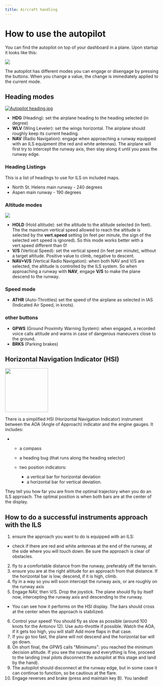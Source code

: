 ```yaml
---
title: Aircraft handling
---
```


# How to use the autopilot

You can find the autopilot on top of your dashboard in a plane. Upon startup it looks like this:

[![](/images/autopilot-start.jpg)](/images/autopilot-start.jpg)

The autopilot has different modes you can engage or disengage by pressing the buttons. When you change a value, the change is immediately applied to the current mode.

## Heading modes

[![Autopilot heading.jpg](/images/autopilot-heading.jpg)](/images/autopilot-heading.jpg)

- **HDG** (Heading): set the airplane heading to the heading selected (in degree)
- **WLV** (Wing Leveler): set the wings horizontal. The airplane should roughly keep its current heading.
- **NAV** (Radio Navigation): engage when approaching a runway equipped with an ILS equipment (the red and white antennas). The airplane will first try to intercept the runway axis, then stay along it until you pass the runway edge.

### Heading Listings

This is a list of headings to use for ILS on included maps.

- North St. Helens main runway - 240 degrees
- Aspen main runway - 190 degrees

### Altitude modes

[![](/images/autopilot-alt.jpg)](/images/autopilot-alt.jpg)

- **HOLD** (Hold altitude): set the altitude to the altitude selected (in feet). The the maximum vertical speed allowed to reach the altitude is selected by the **vert.speed** setting (in feet per minute, the sign of the selected vert speed is ignored). So this mode works better with a vert.speed different than 0!
- **V/S** (Vertical Speed): set the vertical speed (in feet per minute), without a target altitude. Positive value to climb, negative to descent.
- **NAV+V/S** (Vertical Radio Navigation): when both NAV and V/S are selected, the altitude is controlled by the ILS system. So when approaching a runway with **NAV**, engage **V/S** to make the plane descend to the runway.

### Speed mode

- **ATHR** (Auto-Throttles) set the speed of the airplane as selected in IAS (Indicated Air Speed, in knots).

### other buttons

- **GPWS** (Ground Proximity Warning System): when engaged, a recorded voice calls altitude and warns in case of dangerous maneuvers close to the ground.
- **BRKS** (Parking brakes)

## Horizontal Navigation Indicator (HSI)

<div class="floatleft">
  <a href="/images/autopilot-hsi.jpg" class="image">
  <img src="/images/autopilot-hsi.jpg" width="141" height="144">
</a>
</div>

There is a simplified HSI (Horizontal Navigation Indicator) instrument between the AOA (Angle of Approach) indicator and the engine gauges. It includes:

- - a compass
  - a heading bug (that runs along the heading selector)
  - two position indicators:

    - a vertical bar for horizontal deviation
    - a horizontal bar for vertical deviation.

They tell you how far you are from the optimal trajectory when you do an ILS approach. The optimal position is when both bars are at the center of the display.

## How to do a successful instruments approach with the ILS

1. ensure the approach you want to do is equipped with an ILS:

  - check if there are red and white antennas at the end of the runway, at the side where you will touch down. Be sure the approach is clear of obstacles.

2. fly to a comfortable distance from the runway, preferably off the terrain.
3. ensure you are at the right altitude for an approach from that distance. If the horizontal bar is low, descend, if it is high, climb.
4. fly in a way so you will soon intercept the runway axis, or are roughly on the runway axis
5. Engage NAV, then V/S. Drop the joystick. The plane should fly by itself now, intercepting the runway axis and descending to the runway.

  - You can see how it performs on the HSI display. The bars should cross at the center when the approach is stabilized.

6. Control your speed! You should fly as slow as possible (around 100 knots for the Antonov 12). Use auto-throttle if possible. Watch the AOA, if it gets too high, you will stall! Add more flaps in that case.
7. If you go too fast, the plane will not descend and the horizontal bar will go down.
8. On short final, the GPWS calls "Minimums": you reached the minimum decision altitude. If you see the runway and everything is fine, proceed to the landing (real pilots disconnect the autopilot at this stage and land by the hand).
9. The autopilot should disconnect at the runway edge, but in some case it can continue to function, so be cautious at the flare.
10. Engage reverses and brake (press and maintain key B). You landed!

